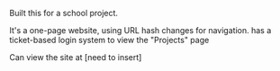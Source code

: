 Built this for a school project.

It's a one-page website, using URL hash changes for navigation.
has a ticket-based login system to view the "Projects" page

Can view the site at [need to insert]
